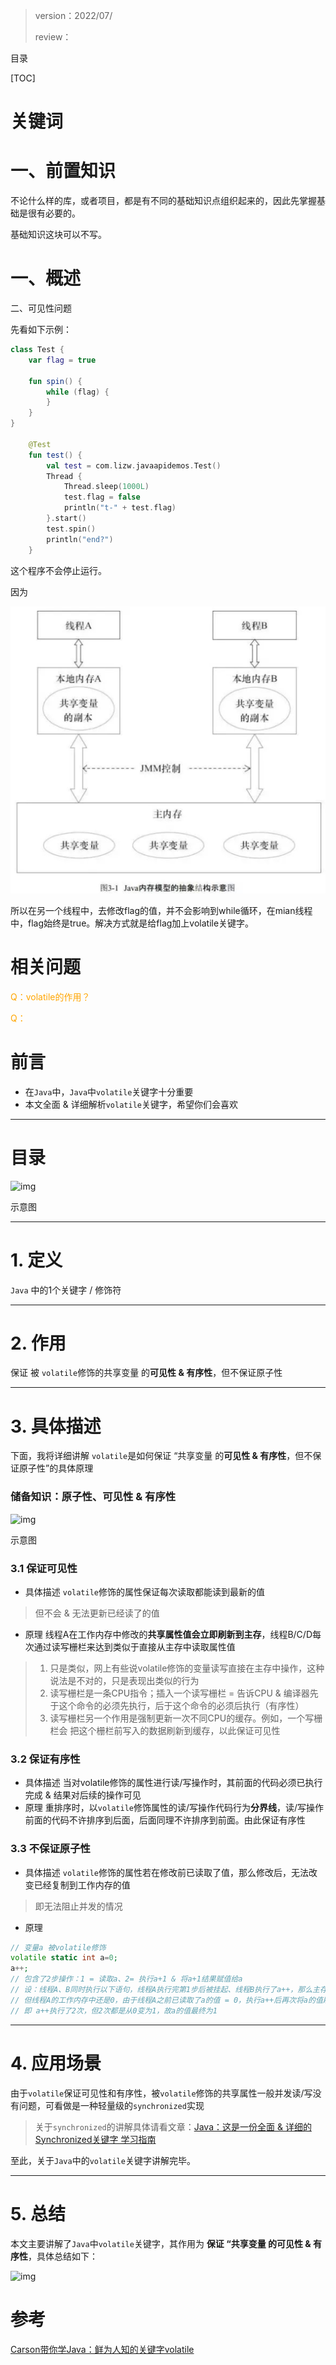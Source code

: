 > version：2022/07/
>
> review：



目录

[TOC]



# 关键词



# 一、前置知识

不论什么样的库，或者项目，都是有不同的基础知识点组织起来的，因此先掌握基础是很有必要的。

基础知识这块可以不写。

# 一、概述



二、可见性问题

先看如下示例：

```kotlin
class Test {
    var flag = true

    fun spin() {
        while (flag) {
        }
    }
}

    @Test
    fun test() {
        val test = com.lizw.javaapidemos.Test()
        Thread {
            Thread.sleep(1000L)
            test.flag = false
            println("t-" + test.flag)
        }.start()
        test.spin()
        println("end?")
    }
```

这个程序不会停止运行。

因为

![a6b77716c2395b28dea06ccb87e0844](images/volatile/a6b77716c2395b28dea06ccb87e0844.png)

所以在另一个线程中，去修改flag的值，并不会影响到while循环，在mian线程中，flag始终是true。解决方式就是给flag加上volatile关键字。



































# 相关问题

<font color='orange'>Q：volatile的作用？</font>



<font color='orange'>Q：</font>





# 前言

- 在`Java`中，`Java`中`volatile`关键字十分重要
- 本文全面 & 详细解析`volatile`关键字，希望你们会喜欢

------

# 目录

![img](https:////upload-images.jianshu.io/upload_images/944365-864e3b4689298e9f.png?imageMogr2/auto-orient/strip|imageView2/2/w/1048/format/webp)

示意图

------

# 1. 定义

`Java` 中的1个关键字 / 修饰符

------

# 2. 作用

保证 被 `volatile`修饰的共享变量 的**可见性 & 有序性**，但不保证原子性

------

# 3. 具体描述

下面，我将详细讲解 `volatile`是如何保证 “共享变量 的**可见性 & 有序性**，但不保证原子性”的具体原理

### 储备知识：原子性、可见性 & 有序性

![img](https:////upload-images.jianshu.io/upload_images/944365-aae6879f89769c4a.png?imageMogr2/auto-orient/strip|imageView2/2/w/790/format/webp)

示意图

### 3.1 保证可见性

- 具体描述
   `volatile`修饰的属性保证每次读取都能读到最新的值

> 但不会 & 无法更新已经读了的值

- 原理
   线程A在工作内存中修改的**共享属性值会立即刷新到主存**，线程B/C/D每次通过读写栅栏来达到类似于直接从主存中读取属性值

> 1. 只是类似，网上有些说volatile修饰的变量读写直接在主存中操作，这种说法是不对的，只是表现出类似的行为
> 2. 读写栅栏是一条CPU指令；插入一个读写栅栏 = 告诉CPU & 编译器先于这个命令的必须先执行，后于这个命令的必须后执行（有序性）
> 3. 读写栅栏另一个作用是强制更新一次不同CPU的缓存。例如，一个写栅栏会 把这个栅栏前写入的数据刷新到缓存，以此保证可见性

### 3.2 保证有序性

- 具体描述
   当对volatile修饰的属性进行读/写操作时，其前面的代码必须已执行完成 & 结果对后续的操作可见
- 原理
   重排序时，以`volatile`修饰属性的读/写操作代码行为**分界线**，读/写操作前面的代码不许排序到后面，后面同理不许排序到前面。由此保证有序性

### 3.3 不保证原子性

- 具体描述
   `volatile`修饰的属性若在修改前已读取了值，那么修改后，无法改变已经复制到工作内存的值

> 即无法阻止并发的情况

- 原理



```php
// 变量a 被volatile修饰 
volatile static int a=0;
a++;
// 包含了2步操作：1 = 读取a、2= 执行a+1 & 将a+1结果赋值给a
// 设：线程A、B同时执行以下语句，线程A执行完第1步后被挂起、线程B执行了a++，那么主存中a的值为1
// 但线程A的工作内存中还是0，由于线程A之前已读取了a的值 = 0，执行a++后再次将a的值刷新到主存 = 1
// 即 a++执行了2次，但2次都是从0变为1，故a的值最终为1
```

------

# 4. 应用场景

由于`volatile`保证可见性和有序性，被`volatile`修饰的共享属性一般并发读/写没有问题，可看做是一种轻量级的`synchronized`实现

> 关于`synchronized`的讲解具体请看文章：[Java：这是一份全面 & 详细的 Synchronized关键字 学习指南](https://links.jianshu.com/go?to=https%3A%2F%2Fblog.csdn.net%2Fcarson_ho%2Farticle%2Fdetails%2F82992269)

至此，关于`Java`中的`volatile`关键字讲解完毕。

------

# 5. 总结

本文主要讲解了`Java`中`volatile`关键字，其作用为 **保证 “共享变量 的可见性 & 有序性**，具体总结如下：

![img](https:////upload-images.jianshu.io/upload_images/944365-ac37066fc9786f05.png?imageMogr2/auto-orient/strip|imageView2/2/w/830/format/webp)





# 参考

[Carson带你学Java：鲜为人知的关键字volatile](https://www.jianshu.com/p/31e5ab16935f)
